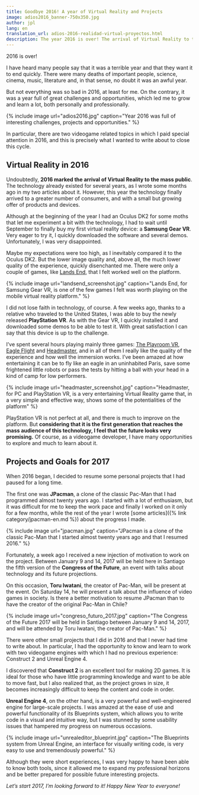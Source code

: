 ```yaml
---
title: Goodbye 2016! A year of Virtual Reality and Projects
image: adios2016_banner-750x350.jpg
author: jpl
lang: en
translation_url: adios-2016-realidad-virtual-proyectos.html
description: The year 2016 is over! The arrival of Virtual Reality to the mass public, interesting projects and great opportunities for 2017.
---
```


2016 is over!

I have heard many people say that it was a terrible year and that they want it to end quickly. There were many deaths of important people, science, cinema, music, literature and, in that sense, no doubt it was an awful year.

But not everything was so bad in 2016, at least for me. On the contrary, it was a year full of great challenges and opportunities, which led me to grow and learn a lot, both personally and professionally.

{% include image url="adios2016.jpg" caption="Year 2016 was full of interesting challenges, projects and opportunities." %}

In particular, there are two videogame related topics in which I paid special attention in 2016, and this is precisely what I wanted to write about to close this cycle.

## Virtual Reality in 2016

Undoubtedly, **2016 marked the arrival of Virtual Reality to the mass public**. The technology already existed for several years, as I wrote some months ago in my two articles about it. However, this year the technology finally arrived to a greater number of consumers, and with a small but growing offer of products and devices.

Although at the beginning of the year I had an Oculus DK2 for some moths that let me experiment a bit with the technology, I had to wait until September to finally buy my first virtual reality device: a **Samsung Gear VR**. Very eager to try it, I quickly downloaded the software and several demos. Unfortunately, I was very disappointed.

Maybe my expectations were too high, as I inevitably compared it to the Oculus DK2. But the lower image quality and, above all, the much lower quality of the experience, quickly disenchanted me. There were only a couple of games, like [Lands End](http://www.landsendgame.com/), that I felt worked well on the platform.

{% include image url="landsend_screenshot.jpg" caption="Lands End, for Samsung Gear VR, is one of the few games I felt was worth playing on the mobile virtual reality platform." %}

I did not lose faith in technology, of course. A few weeks ago, thanks to a relative who traveled to the United States, I was able to buy the newly released **PlayStation VR**. As with the Gear VR, I quickly installed it and downloaded some demos to be able to test it. With great satisfaction I can say that this device is up to the challenge.

I’ve spent several hours playing mainly three games: [The Playroom VR](https://www.playstation.com/es-es/games/the-playroom-vr-ps4/), [Eagle Flight](https://www.ubisoft.com/es-MX/game/eagle-flight/) and [Headmaster](http://headmastergame.com/), and in all of them I really like the quality of the experience and how well the immersion works. I’ve been amazed at how entertaining it can be to fly like an eagle in an uninhabited Paris, save some frightened little robots or pass the tests by hitting a ball with your head in a kind of camp for low performers.

{% include image url="headmaster_screenshot.jpg" caption="Headmaster, for PC and PlayStation VR, is a very entertaining Virtual Reality game that, in a very simple and effective way, shows some of the potentialities of the platform" %}

PlayStation VR is not perfect at all, and there is much to improve on the platform. But **considering that it is the first generation that reaches the mass audience of this technology, I feel that the future looks very promising.** Of course, as a videogame developer, I have many opportunities to explore and much to learn about it.

## Projects and Goals for 2017

When 2016 began, I decided to resume some personal projects that I had paused for a long time.

The first one was **JPacman**, a clone of the classic Pac-Man that I had programmed almost twenty years ago. I started with a lot of enthusiasm, but it was difficult for me to keep the work pace and finally I worked on it only for a few months, while the rest of the year I wrote [some articles]({% link category/jpacman-en.md %}) about the progress I made.

{% include image url="jpacman.jpg" caption="JPacman is a clone of the classic Pac-Man that I started almost twenty years ago and that I resumed 2016." %}

Fortunately, a week ago I received a new injection of motivation to work on the project. Between January 9 and 14, 2017 will be held here in Santiago the fifth version of the **Congress of the Future**, an event with talks about technology and its future projections.

On this occasion, **Toru Iwatani**, the creator of Pac-Man, will be present at the event. On Saturday 14, he will present a talk about the influence of video games in society. Is there a better motivation to resume JPacman than to have the creator of the original Pac-Man in Chile?

{% include image url="congreso_futuro_2017.jpg" caption="The Congress of the Future 2017 will be held in Santiago between January 9 and 14, 2017, and will be attended by Toru Iwatani, the creator of Pac-Man." %}

There were other small projects that I did in 2016 and that I never had time to write about. In particular, I had the opportunity to know and learn to work with two videogame engines with which I had no previous experience: Construct 2 and Unreal Engine 4.

I discovered that **Construct 2** is an excellent tool for making 2D games. It is ideal for those who have little programming knowledge and want to be able to move fast, but I also realized that, as the project grows in size, it becomes increasingly difficult to keep the content and code in order.

**Unreal Engine 4**, on the other hand, is a very powerful and well-engineered engine for large-scale projects. I was amazed at the ease of use and powerful functionality of its Blueprints system, which allows you to write code in a visual and intuitive way, but I was stunned by some usability issues that hampered my progress on numerous occasions.

{% include image url="unrealeditor_blueprint.jpg" caption="The Blueprints system from Unreal Engine, an interface for visually writing code, is very easy to use and tremendously powerful." %}

Although they were short experiences, I was very happy to have been able to know both tools, since it allowed me to expand my professional horizons and be better prepared for possible future interesting projects.

*Let’s start 2017, I’m looking forward to it! Happy New Year to everyone!*
